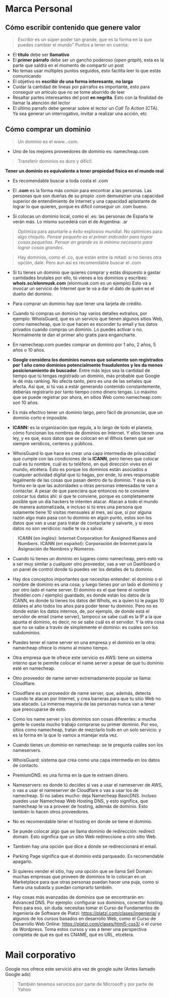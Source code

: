 # Marca Personal

## Cómo escribir contenido que genere valor 
> Escribir es un súper poder tan grande, que es la forma en la que puedes cambiar el mundo"
Puntos a tener en cuenta: 
- El **título** debe ser **llamativo**
- El **primer párrafo** debe ser un gancho poderoso (_open graph_), esta es la parte que saldrá en el momento de compartir un post
- No temas usar múltiples puntos seguidos, esto facilita leer lo que estás comunicando 
- El objetivo es **escribir de una forma interesante**, **no larga**
- Cuidar la cantidad de líneas por párrafos es importante, esto para conseguir un artículo que no se tome aburrido de leer
- Resaltar partes interesantes del post **en negrita**. Esto con la finalidad de llamar la atención del lector
- El último parrafo debe generar sobre el lector un _Call To Action_ (CTA). Ya sea generar un interrogativo, invitar a realizar una 
acción, etc

## Cómo comprar un dominio

> Un dominio es el www…com.

- Uno de los mejores proveedores de dominio es: namecheap.com
> Transferir dominios es duro y difícil.

**Tener un dominio es equivalente a tener propiedad física en el mundo real**

- Es recomendable buscar a toda costa el .com

- El **.com** es la forma más común para encontrar a las personas. Las personas que son dueñas de su propio .com demuestran una capacidad superior de entendimiento de Internet y una capacidad aplastante de lograr lo que quieren, porque es difícil conseguir un .com bueno.

- Si colocas un dominio local, como el .es: las personas de España te verán más. Lo mismo sucederá con el de Argentina: .ar

> Optimiza para apuntarle a éxito explosivo mundial. No optimices para algo chiquito. _Pensar pequeño es el primer indicador para lograr cosas pequeñas. 
> Pensar en grande es lo mínimo necesario para lograr cosas grandes_.

> Hay dominios, como el .co, que están entre la mitad: si no tienes otra opción, dale. Pero aun así es recomendable buscar el .com

- Si tú tienes un dominio que quieres comprar y estás dispuesto a gastar cantidades brutales por ello, tú vienes a los dominios y escribes: **whois.sc/elonmusk.com** (elonmusk.com es un ejemplo) Esto va a invocar un servicio de Internet que te va a dar el dato de quién es el dueño del dominio.

- Para comprar un dominio hay que tener una tarjeta de crédito.

- Cuando tú compras un dominio hay varios detalles extraños, por ejemplo: WhoisGuard, que es un servicio que tienen algunos sitios Web, como namecheap, que lo que hacen es esconder tu email y tus datos privados cuando compras un dominio. Lo puedes activar o no. Normalmente te dan el primer año gratis para engancharte.

- En namecheap.com puedes comprar un dominio por 1 año, 2 años, 5 años o 10 años.

- **Google considera los dominios nuevos que solamente son registrados por 1 año como dominios potencialmente fraudulentos y les da menos posicionamiento de buscador.** Entre más lejos sea la cantidad de tiempo que tú tengas registrado un dominio, más probable que Google le dé más ranking. No afecta tanto, pero es una de las señales que afecta. Así que, si tú vas a estár generando contenido constantemente, deberías registrarlo por tanto tiempo como dinero tengas. Lo máximo que se puede registrar por ahora, en sitios Web como namecheap.com: son 10 años.

- Es más efectivo tener un dominio largo, pero fácil de pronunciar, que un dominio corto e imposible.

- **ICANN:** es la organización que regula, a lo largo de todo el planeta, cómo funcionan los nombres de dominios en Internet. Y ellos tienen una ley, y es que, esos datos que se colocan en el Whois tienen que ser siempre verídicos, certeros y públicos.

- WhoisGuard lo que hace es crear una capa intermedia de privacidad que cumple con las condiciones de la **ICANN**, pero tienes que colocar cuál es tu nombre, cuál es tu teléfono, en qué dirección vives en el mundo, etcétera. Esto es porque los dominios están asociados a cualquier actividad digital que tú hagas, por ende, tú eres responsable legalmente de las cosas que pasan dentro de tu dominio. Y esa es la forma en la que las autoridades u otras personas interesadas te van a contactar. A pesar de que pareciera que entonces no te conviene colocar tus datos ahí: sí que te conviene, porque es completamente posible que un día hackers te intenten atacar. Atacan a todo el mundo de manera automatizada, e incluso si tú eres una persona que solamente tiene 10 visitas mensuales al mes, así que, si por alguna razón algo malo pasa con tu dominio en algún punto, estos son los datos que van a usar para tratar de contactarte y salvarte, y si esos datos no son verídicos: nadie te va a salvar.

> **ICANN (en inglés): Internet Corporation for Assigned Names and Numbers.**
> **ICANN (en español): Corporación de Internet para la Asignación de Nombres y Números.**

- Cuando tú tienes un dominio en lugares como namecheap, pero esto va a ser muy similar a cualquier otro proveedor, vas a ver un Dashboard o un panel de control donde tú puedes ver los detalles de tu dominio.

- Hay dos conceptos importantes que necesitas entender: el dominio o el nombre de dominio es una cosa; y luego tienes por un lado el dominio y por otro lado el name server. El dominio es el que tiene el nombre (freddier.com / ejemplo) guardado, es donde están los datos de la ICANN, es donde tú tienes los datos del WhoIs, es a quien tú le pagas 10 dólares al año todos los años para poder tener tu dominio. Pero no es donde están los datos internos, de, por ejemplo, de donde está el servidor de email (name server), tampoco se sabe cuál es la IP a la que apunta el dominio, es decir, no se sabe cuál es el servidor. Y la otra cosa que no se sabe a través de simplemente el dominio: es cuáles son los subdominios.

- Puedes tener el name server en una empresa y el dominio en la otra: namecheap ofrece lo mismo al mismo tiempo.

- Otra empresa que te ofrece este servicio es AWS: tiene un sistema interno que te permite colocar el name server a pesar de que tu dominio esté en namecheap.

- Otro proveedor de name server extremadamente popular se llama: Cloudflare.

- Cloudflare es un proveedor de name server, que, además, detecta cuando te atacan por Internet, y crea barreras para que tu sitio Web no sea atacado. La inmensa mayoría de las personas nunca van a tener que preocuparse de esto.

- Como los name server y los dominios son cosas diferentes: a mucha gente le cuesta mucho trabajo comprarse su primer dominio. Por eso, sitios como namecheap, tratan de mezclarlo todo en un solo servicio: y es la forma en la que lo vamos a manejar esta vez.

- Cuando tienes un dominio en namecheap: se te pregunta cuáles son los nameservers.

- WhoisGuard: sistema que crea como una capa intermedia en los datos de contacto.

- PremiumDNS: es una forma en la que te extraen dinero.

- Nameservers: es donde tú decides si vas a usar el nameserver de AWS, o vas a usar el nameserver de Cloudflare o vas a usar los de namecheap. Si no sabes mucho: deja Namecheap BasicDNS. Incluso puedes usar Namecheap Web Hosting DNS, y esto significa, que namecheap te va a proveer de hosting, además de dominio. Esto también lo hacen otros proveedores.

- No es recomendable tener el hosting en donde se tiene el dominio.

- Se puede colocar algo que se llama dominio de redirección: redirect domain. Esto significa que un sitio Web redireccione a otro sitio Web.

- También hay una opción que dice a dónde se redireccionará el email.

- Parking Page significa que el dominio está parqueado. Es recomendable apagarlo.

- Si quieres vender el sitio, hay una opción que se llama Sell Domain: muchas empresas que proveen de dominios te lo colocan en un Marketplace para que otras personas puedan hacer una puja, como si fuera una subasta y puedan comprarlo también.

- Hay cosas más avanzadas de dominios que se encontrarán en: Advanced DNS. Por ejemplo: configurar sus dominios, conectar hosting. Pero para eso, sin duda: necesitas tomar el Curso de Fundamentos de Ingeniería de Software de Platzi: https://platzi.com/clases/ingenieria/ y algunos de los cursos basados en desarrollo Web, como el Curso de Desarrollo Web Online: https://platzi.com/clases/html5-css3/ o el curso de Wordpress. Toma estos cursos y vas a tener una perspectiva completa de qué es qué es CNAME, qué es URL, etcétera.

# Mail corporativo

Google nos ofrece este servició atra vez de google suite (Antes llamado Google ads)
> También tenemos servicios por parte de Microsoft y por parte de Yahoo

